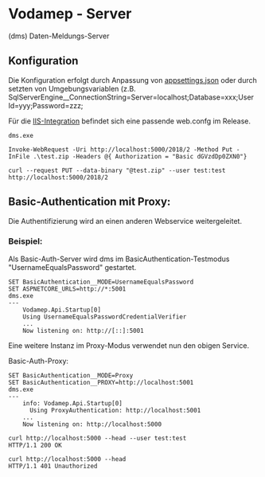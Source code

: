 # Vodamep - Server

(dms) Daten-Meldungs-Server

## Konfiguration

Die Konfiguration erfolgt durch Anpassung von [appsettings.json](./appsettings.json) oder durch setzten von Umgebungsvariablen (z.B. SqlServerEngine__ConnectionString=Server=localhost;Database=xxx;User Id=yyy;Password=zzz; 

Für die [IIS-Integration](https://docs.microsoft.com/en-us/aspnet/core/host-and-deploy/iis/?view=aspnetcore-2.1&tabs=aspnetcore2x#configuration-of-iis-with-webconfig) befindet sich eine passende web.confg im Release.


```
dms.exe
```


```
Invoke-WebRequest -Uri http://localhost:5000/2018/2 -Method Put -InFile .\test.zip -Headers @{ Authorization = "Basic dGVzdDp0ZXN0"}

```

```
curl --request PUT --data-binary "@test.zip" --user test:test http://localhost:5000/2018/2
```

## Basic-Authentication mit Proxy:
Die Authentifizierung wird an einen anderen Webservice weitergeleitet. 

### Beispiel:

Als Basic-Auth-Server wird dms im BasicAuthentication-Testmodus "UsernameEqualsPassword" gestartet.
```
SET BasicAuthentication__MODE=UsernameEqualsPassword 
SET ASPNETCORE_URLS=http://*:5001
dms.exe
---
    Vodamep.Api.Startup[0]                        
    Using UsernameEqualsPasswordCredentialVerifier
    ...
    Now listening on: http://[::]:5001
```

Eine weitere Instanz im Proxy-Modus verwendet nun den obigen Service.


Basic-Auth-Proxy:
```
SET BasicAuthentication__MODE=Proxy 
SET BasicAuthentication__PROXY=http://localhost:5001
dms.exe
---
    info: Vodamep.Api.Startup[0]
      Using ProxyAuthentication: http://localhost:5001
    ...    
    Now listening on: http://localhost:5000
```


```
curl http://localhost:5000 --head --user test:test
HTTP/1.1 200 OK
```

```
curl http://localhost:5000 --head
HTTP/1.1 401 Unauthorized
```